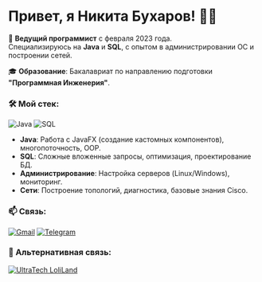 # Привет, я Никита Бухаров! 👨‍💻

🚀 **Ведущий программист** с февраля 2023 года.  
Специализируюсь на **Java** и **SQL**, с опытом в администрировании ОС и построении сетей.

🎓 **Образование**:
Бакалавриат по направлению подготовки **"Программная Инженерия"**.

### 🛠 Мой стек:
![Java](https://img.shields.io/badge/Java-ED8B00?style=flat&logo=openjdk&logoColor=white)
![SQL](https://img.shields.io/badge/SQL-4479A1?style=flat&logo=postgresql&logoColor=white)

- **Java**: Работа с JavaFX (создание кастомных компонентов), многопоточность, OOP.  
- **SQL**: Сложные вложенные запросы, оптимизация, проектирование БД.  
- **Администрирование**: Настройка серверов (Linux/Windows), мониторинг.  
- **Сети**: Построение топологий, диагностика, базовые знания Cisco.

### 📫 Связь:
[![Gmail](https://img.shields.io/badge/Gmail-D14836?style=flat&logo=gmail&logoColor=white)](mailto:zenion2809@gmail.com)
[![Telegram](https://img.shields.io/badge/Telegram-26A5E4?style=flat&logo=telegram&logoColor=white)](https://t.me/Zenion_LL)
### 💬 Альтернативная связь:
[![UltraTech LoliLand](https://img.shields.io/badge/UltraTech-LoliLand-5865F2?style=flat&logo=discord&logoColor=white&labelColor=5865F2)](https://discord.gg/Sa7PcK7A)


<!--
### 📊 Моя статистика:
[![Top Langs](https://github-readme-stats.vercel.app/api/top-langs/?username=ZenionLL&layout=compact&theme=dark)](https://github.com/ZenionLL)
-->
